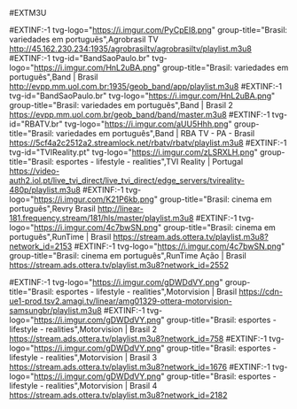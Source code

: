 
#EXTM3U


#EXTINF:-1 tvg-logo="https://i.imgur.com/PyCpEI8.png" group-title="Brasil: variedades em português",Agrobrasil TV
http://45.162.230.234:1935/agrobrasiltv/agrobrasiltv/playlist.m3u8
#EXTINF:-1 tvg-id="BandSaoPaulo.br" tvg-logo="https://i.imgur.com/HnL2uBA.png" group-title="Brasil: variedades em português",Band | Brasil
http://evpp.mm.uol.com.br:1935/geob_band/app/playlist.m3u8
#EXTINF:-1 tvg-id="BandSaoPaulo.br" tvg-logo="https://i.imgur.com/HnL2uBA.png" group-title="Brasil: variedades em português",Band | Brasil 2
https://evpp.mm.uol.com.br/geob_band/band/master.m3u8
#EXTINF:-1 tvg-id="RBATV.br" tvg-logo="https://i.imgur.com/aUU5Hhh.png" group-title="Brasil: variedades em português",Band | RBA TV - PA - Brasil
https://5cf4a2c2512a2.streamlock.net/rbatv/rbatv/playlist.m3u8
#EXTINF:-1 tvg-id="TVIReality.pt" tvg-logo="https://i.imgur.com/zLSRXLH.png" group-title="Brasil: esportes - lifestyle - realities",TVI Reality | Portugal
https://video-auth2.iol.pt/live_tvi_direct/live_tvi_direct/edge_servers/tvireality-480p/playlist.m3u8
#EXTINF:-1 tvg-logo="https://i.imgur.com/K21P6kb.png" group-title="Brasil: cinema em português",Revry Brasil
http://linear-181.frequency.stream/181/hls/master/playlist.m3u8
#EXTINF:-1 tvg-logo="https://i.imgur.com/4c7bwSN.png" group-title="Brasil: cinema em português",RunTime | Brasil
https://stream.ads.ottera.tv/playlist.m3u8?network_id=2153
#EXTINF:-1 tvg-logo="https://i.imgur.com/4c7bwSN.png" group-title="Brasil: cinema em português",RunTime Ação | Brasil
https://stream.ads.ottera.tv/playlist.m3u8?network_id=2552

#EXTINF:-1 tvg-logo="https://i.imgur.com/gDWDdVY.png" group-title="Brasil: esportes - lifestyle - realities",Motorvision | Brasil
https://cdn-ue1-prod.tsv2.amagi.tv/linear/amg01329-ottera-motorvision-samsungbr/playlist.m3u8
#EXTINF:-1 tvg-logo="https://i.imgur.com/gDWDdVY.png" group-title="Brasil: esportes - lifestyle - realities",Motorvision | Brasil 2
https://stream.ads.ottera.tv/playlist.m3u8?network_id=758
#EXTINF:-1 tvg-logo="https://i.imgur.com/gDWDdVY.png" group-title="Brasil: esportes - lifestyle - realities",Motorvision | Brasil 3
https://stream.ads.ottera.tv/playlist.m3u8?network_id=1676
#EXTINF:-1 tvg-logo="https://i.imgur.com/gDWDdVY.png" group-title="Brasil: esportes - lifestyle - realities",Motorvision | Brasil 4
https://stream.ads.ottera.tv/playlist.m3u8?network_id=2182























































































































































































































